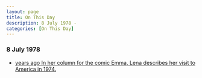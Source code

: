 ```yaml
---
layout: page
title: On This Day
description: 8 July 1978 - 
categories: [On This Day]
---
```


### 8 July 1978
* [<span id="age1"></span> years ago In her column for the comic Emma, Lena describes her visit to America in 1974.](/comics/emma/1978/07/08/emma.html)

<!-- Script for calculating number of years ago -->
<script>
var dob = '19780708';
var year = Number(dob.substr(0, 4));
var month = Number(dob.substr(4, 2)) - 1;
var day = Number(dob.substr(6, 2));
var today = new Date();
var age = today.getFullYear() - year;
if (today.getMonth() < month || (today.getMonth() == month && today.getDate() < day)) {
age--;
}
document.getElementById("age").innerHTML=age;
</script>

